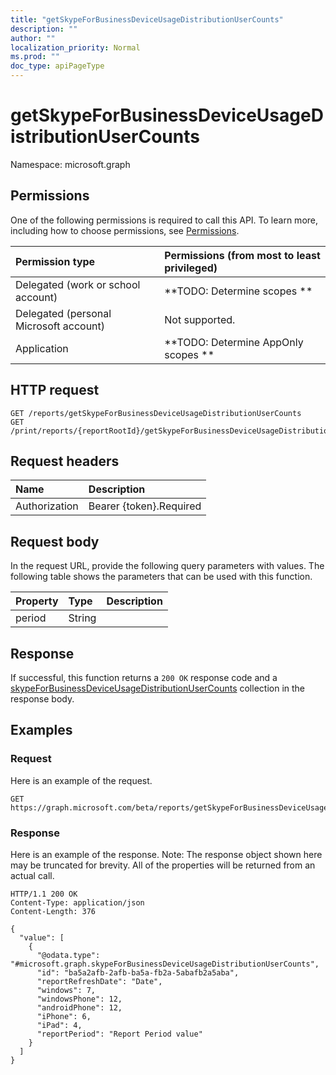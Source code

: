 ```yaml
---
title: "getSkypeForBusinessDeviceUsageDistributionUserCounts"
description: ""
author: ""
localization_priority: Normal
ms.prod: ""
doc_type: apiPageType
---
```


# getSkypeForBusinessDeviceUsageDistributionUserCounts

Namespace: microsoft.graph



## Permissions
One of the following permissions is required to call this API. To learn more, including how to choose permissions, see [Permissions](/concepts/permissions-reference.md).

|Permission type|Permissions (from most to least privileged)|
|:---|:---|
|Delegated (work or school account)|**TODO: Determine scopes **|
|Delegated (personal Microsoft account)|Not supported.|
|Application|**TODO: Determine AppOnly scopes **|

## HTTP request
<!-- {
  "blockType": "ignored"
}
-->
``` http
GET /reports/getSkypeForBusinessDeviceUsageDistributionUserCounts
GET /print/reports/{reportRootId}/getSkypeForBusinessDeviceUsageDistributionUserCounts
```

## Request headers
|Name|Description|
|:---|:---|
|Authorization|Bearer {token}.Required|

## Request body
In the request URL, provide the following query parameters with values.
The following table shows the parameters that can be used with this function.

|Property|Type|Description|
|:---|:---|:---|
|period|String||



## Response
If successful, this function returns a `200 OK` response code and a [skypeForBusinessDeviceUsageDistributionUserCounts](../resources/skypeforbusinessdeviceusagedistributionusercounts.md) collection in the response body.

## Examples

### Request
Here is an example of the request.
<!-- {
  "blockType": "request",
  "name": "reportroot_getskypeforbusinessdeviceusagedistributionusercounts"
}
-->
``` http
GET https://graph.microsoft.com/beta/reports/getSkypeForBusinessDeviceUsageDistributionUserCounts(period='parameterValue')
```

### Response
Here is an example of the response. Note: The response object shown here may be truncated for brevity. All of the properties will be returned from an actual call.
<!-- {
  "blockType": "response",
  "truncated": true,
  "@odata.type": "collection(microsoft.graph.skypeforbusinessdeviceusagedistributionusercounts)"
}
-->
``` http
HTTP/1.1 200 OK
Content-Type: application/json
Content-Length: 376

{
  "value": [
    {
      "@odata.type": "#microsoft.graph.skypeForBusinessDeviceUsageDistributionUserCounts",
      "id": "ba5a2afb-2afb-ba5a-fb2a-5abafb2a5aba",
      "reportRefreshDate": "Date",
      "windows": 7,
      "windowsPhone": 12,
      "androidPhone": 12,
      "iPhone": 6,
      "iPad": 4,
      "reportPeriod": "Report Period value"
    }
  ]
}
```

